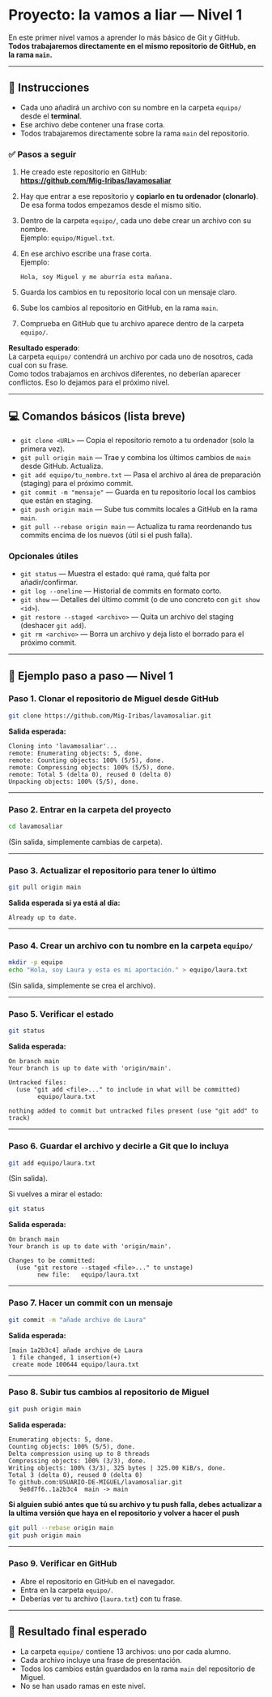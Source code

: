 # Proyecto: la vamos a liar — Nivel 1

En este primer nivel vamos a aprender lo más básico de Git y GitHub.  
**Todos trabajaremos directamente en el mismo repositorio de GitHub, en la rama `main`.**

---

## 📘 Instrucciones

- Cada uno añadirá un archivo con su nombre en la carpeta `equipo/` desde el **terminal**.
- Ese archivo debe contener una frase corta.
- Todos trabajaremos directamente sobre la rama `main` del repositorio.  

### ✅ Pasos a seguir
1. He creado este repositorio en GitHub:  
     **https://github.com/Mig-Iribas/lavamosaliar**

2. Hay que entrar a ese repositorio y **copiarlo en tu ordenador (clonarlo)**.  
   De esa forma todos empezamos desde el mismo sitio.

3. Dentro de la carpeta `equipo/`, cada uno debe crear un archivo con su nombre.  
   Ejemplo: `equipo/Miguel.txt`.

4. En ese archivo escribe una frase corta.   
   Ejemplo:  
   ```
   Hola, soy Miguel y me aburría esta mañana.
   ```
5. Guarda los cambios en tu repositorio local con un mensaje claro.  

6. Sube los cambios al repositorio en GitHub, en la rama `main`.  

7. Comprueba en GitHub que tu archivo aparece dentro de la carpeta `equipo/`.

**Resultado esperado**:  
La carpeta `equipo/` contendrá un archivo por cada uno de nosotros, cada cual con su frase.  
Como todos trabajamos en archivos diferentes, no deberían aparecer conflictos. Eso lo dejamos para el próximo nivel.

---

## 💻 Comandos básicos (lista breve)

- `git clone <URL>` — Copia el repositorio remoto a tu ordenador (solo la primera vez).
- `git pull origin main` — Trae y combina los últimos cambios de `main` desde GitHub. Actualiza.
- `git add equipo/tu_nombre.txt` — Pasa el archivo al área de preparación (staging) para el próximo commit.
- `git commit -m "mensaje"` — Guarda en tu repositorio local los cambios que están en staging.
- `git push origin main` — Sube tus commits locales a GitHub en la rama `main`.
- `git pull --rebase origin main` — Actualiza tu rama reordenando tus commits encima de los nuevos (útil si el push falla).

### Opcionales útiles
- `git status` — Muestra el estado: qué rama, qué falta por añadir/confirmar.
- `git log --oneline` — Historial de commits en formato corto.
- `git show` — Detalles del último commit (o de uno concreto con `git show <id>`).
- `git restore --staged <archivo>` — Quita un archivo del staging (deshacer `git add`).
- `git rm <archivo>` — Borra un archivo y deja listo el borrado para el próximo commit.

---

## 📝 Ejemplo paso a paso — Nivel 1

### Paso 1. Clonar el repositorio de Miguel desde GitHub
```bash
git clone https://github.com/Mig-Iribas/lavamosaliar.git
```

**Salida esperada:**
```
Cloning into 'lavamosaliar'...
remote: Enumerating objects: 5, done.
remote: Counting objects: 100% (5/5), done.
remote: Compressing objects: 100% (5/5), done.
remote: Total 5 (delta 0), reused 0 (delta 0)
Unpacking objects: 100% (5/5), done.
```

---

### Paso 2. Entrar en la carpeta del proyecto
```bash
cd lavamosaliar
```

(Sin salida, simplemente cambias de carpeta).

---

### Paso 3. Actualizar el repositorio para tener lo último
```bash
git pull origin main
```

**Salida esperada si ya está al día:**
```
Already up to date.
```

---

### Paso 4. Crear un archivo con tu nombre en la carpeta `equipo/`
```bash
mkdir -p equipo
echo "Hola, soy Laura y esta es mi aportación." > equipo/laura.txt
```

(Sin salida, simplemente se crea el archivo).

---

### Paso 5. Verificar el estado
```bash
git status
```

**Salida esperada:**
```
On branch main
Your branch is up to date with 'origin/main'.

Untracked files:
  (use "git add <file>..." to include in what will be committed)
        equipo/laura.txt

nothing added to commit but untracked files present (use "git add" to track)
```

---

### Paso 6. Guardar el archivo y decirle a Git que lo incluya
```bash
git add equipo/laura.txt
```

(Sin salida).

Si vuelves a mirar el estado:
```bash
git status
```

**Salida esperada:**
```
On branch main
Your branch is up to date with 'origin/main'.

Changes to be committed:
  (use "git restore --staged <file>..." to unstage)
        new file:   equipo/laura.txt
```

---

### Paso 7. Hacer un commit con un mensaje
```bash
git commit -m "añade archivo de Laura"
```

**Salida esperada:**
```
[main 1a2b3c4] añade archivo de Laura
 1 file changed, 1 insertion(+)
 create mode 100644 equipo/laura.txt
```

---

### Paso 8. Subir tus cambios al repositorio de Miguel
```bash
git push origin main
```

**Salida esperada:**
```
Enumerating objects: 5, done.
Counting objects: 100% (5/5), done.
Delta compression using up to 8 threads
Compressing objects: 100% (3/3), done.
Writing objects: 100% (3/3), 325 bytes | 325.00 KiB/s, done.
Total 3 (delta 0), reused 0 (delta 0)
To github.com:USUARIO-DE-MIGUEL/lavamosaliar.git
   9e8d7f6..1a2b3c4  main -> main
```
**Si alguien subió antes que tú su archivo y tu push falla, debes actualizar a la ultima versión que haya en el repositorio y volver a hacer el push**  
   ```bash
   git pull --rebase origin main
   git push origin main
   ```
---

### Paso 9. Verificar en GitHub
- Abre el repositorio en GitHub en el navegador.  
- Entra en la carpeta `equipo/`.  
- Deberías ver tu archivo (`laura.txt`) con tu frase.  

---

## 🏁 Resultado final esperado
- La carpeta `equipo/` contiene 13 archivos: uno por cada alumno.  
- Cada archivo incluye una frase de presentación.  
- Todos los cambios están guardados en la rama `main` del repositorio de Miguel.  
- No se han usado ramas en este nivel.
